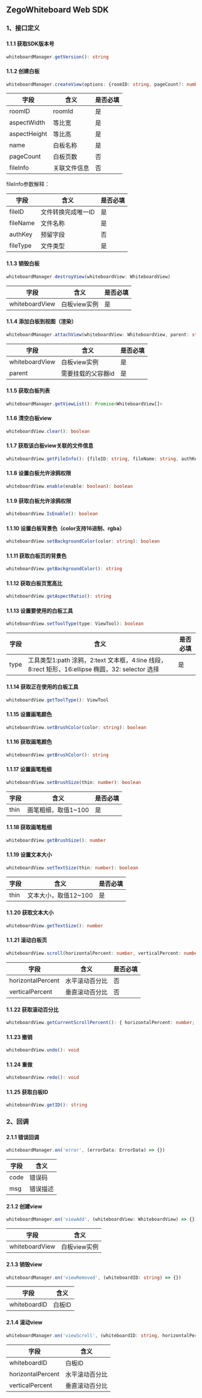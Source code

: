## ZegoWhiteboard Web SDK

### 1、接口定义

#### 1.1.1 获取SDK版本号

```typescript
whiteboardManager.getVersion(): string
```

#### 1.1.2 创建白板

```typescript
whiteboardManager.createView(options: {roomID: string, pageCount?: number, aspectWidth: number, aspectHeight: number, name: string, fileInfo?: {fileID: string, fileName: string, authKey: string, fileType: number}}): WhiteboardView
```
| 字段                                  | 含义   | 是否必填                   |
| ----------------------------------------- | ------- | ----------------------------- |
| roomID                 | roomId       | 是                          |
| aspectWidth                 | 等比宽       | 是                          |
| aspectHeight                 | 等比高       | 是                          |
| name                 | 白板名称       | 是                          |
| pageCount                 | 白板页数       | 否                          |
| fileInfo                 | 关联文件信息       | 否                          |

fileInfo参数解释：

| 字段                                  | 含义   | 是否必填                   |
| ----------------------------------------- | ------- | ----------------------------- |
| fileID                 | 文件转换完成唯一ID       | 是                          |
| fileName                 | 文件名称       | 是                          |
| authKey                 | 预留字段       | 否                          |
| fileType                 | 文件类型       | 是                          |

#### 1.1.3 销毁白板

```typescript
whiteboardManager.destroyView(whiteboardView: WhiteboardView)
```

| 字段                                  | 含义   | 是否必填                   |
| ----------------------------------------- | ------- | ----------------------------- |
| whiteboardView                 | 白板view实例       | 是                          |


#### 1.1.4 添加白板到视图（渲染）

```typescript
whiteboardManager.attachView(whiteboardView: WhiteboardView, parent: string)
```

| 字段                                  | 含义   | 是否必填                   |
| ----------------------------------------- | ------- | ----------------------------- |
| whiteboardView                 | 白板view实例       | 是                          |
| parent                 | 需要挂载的父容器id       | 是                          |

#### 1.1.5 获取白板列表

```typescript
whiteboardManager.getViewList(): Promise<WhiteboardView[]>
```

#### 1.1.6 清空白板view

```typescript
whiteboardView.clear(): boolean
```

#### 1.1.7 获取该白板view关联的文件信息

```typescript
whiteboardView.getFileInfo(): {fileID: string, fileName: string, authKey: string, fileType: number} | boolean
```

#### 1.1.8 设置白板允许涂鸦权限

```typescript
whiteboardView.enable(enable: boolean): boolean
```

#### 1.1.9 获取白板允许涂鸦权限

```typescript
whiteboardView.IsEnable(): boolean
```

#### 1.1.10 设置白板背景色（color支持16进制、rgba）

```typescript
whiteboardView.setBackgroundColor(color: string): boolean
```

#### 1.1.11 获取白板页的背景色

```typescript
whiteboardView.getBackgroundColor(): string
```

#### 1.1.12 获取白板页宽高比

```typescript
whiteboardView.getAspectRatio(): string
```

#### 1.1.13 设置要使用的白板工具

```typescript
whiteboardView.setToolType(type: ViewTool): boolean
```
| 字段                                  | 含义   | 是否必填                   |
| ----------------------------------------- | ------- | ----------------------------- |
| type                 | 工具类型1:path 涂鸦，2:text 文本框，4:line 线段，8:rect 矩形，16:ellipse 椭圆，32: selector 选择       | 是                          |

#### 1.1.14 获取正在使用的白板工具

```typescript
whiteboardView.getToolType(): ViewTool
```

#### 1.1.15 设置画笔颜色

```typescript
whiteboardView.setBrushColor(color: string): boolean
```

#### 1.1.16 获取画笔颜色

```typescript
whiteboardView.getBrushColor(): string
```

#### 1.1.17 设置画笔粗细

```typescript
whiteboardView.setBrushSize(thin: number): boolean
```

| 字段                                  | 含义   | 是否必填                   |
| ----------------------------------------- | ------- | ----------------------------- |
| thin                 | 画笔粗细，取值1~100       | 是 |

#### 1.1.18 获取画笔粗细

```typescript
whiteboardView.getBrushSize(): number
```

#### 1.1.19 设置文本大小

```typescript
whiteboardView.setTextSize(thin: number): boolean
```

| 字段                                  | 含义   | 是否必填                   |
| ----------------------------------------- | ------- | ----------------------------- |
| thin                 | 文本大小，取值12~100       | 是 |

#### 1.1.20 获取文本大小

```typescript
whiteboardView.getTextSize(): number
```

#### 1.1.21 滚动白板页

```typescript
whiteboardView.scroll(horizontalPercent: number, verticalPercent: number): boolean
```

| 字段                                  | 含义   | 是否必填                   |
| ----------------------------------------- | ------- | ----------------------------- |
| horizontalPercent                 | 水平滚动百分比       | 否 |
| verticalPercent                 | 垂直滚动百分比       | 否 |

#### 1.1.22 获取滚动百分比

```typescript
whiteboardView.getCurrentScrollPercent(): { horizontalPercent: number; verticalPercent: number } 
```

#### 1.1.23 撤销

```typescript
whiteboardView.undo(): void
```

#### 1.1.24 重做

```typescript
whiteboardView.redo(): void
```

#### 1.1.25 获取白板ID

```typescript
whiteboardView.getID(): string
```

### 2、回调
#### 2.1.1 错误回调
```typescript
whiteboardManager.on('error', (errorData: ErrorData) => {})
```

| 字段                                  | 含义   |
| ----------------------------------------- | ------- |
| code                 | 错误码       |
| msg                 | 错误描述       |

#### 2.1.2 创建view
```typescript
whiteboardManager.on('viewAdd', (whiteboardView: WhiteboardView) => {})
```

| 字段                                  | 含义   |
| ----------------------------------------- | ------- |
| whiteboardView                 | 白板view实例       |

#### 2.1.3 销毁view
```typescript
whiteboardManager.on('viewRemoved', (whiteboardID: string) => {})
```

| 字段                                  | 含义   |
| ----------------------------------------- | ------- |
| whiteboardID                 | 白板ID       |

#### 2.1.4 滚动view
```typescript
whiteboardManager.on('viewScroll', (whiteboardID: string, horizontalPercent: number, verticalPercent: number) => {})
```

| 字段                                  | 含义   |
| ----------------------------------------- | ------- |
| whiteboardID                 | 白板ID       |
| horizontalPercent                 | 水平滚动百分比       |
| verticalPercent                 | 垂直滚动百分比       |